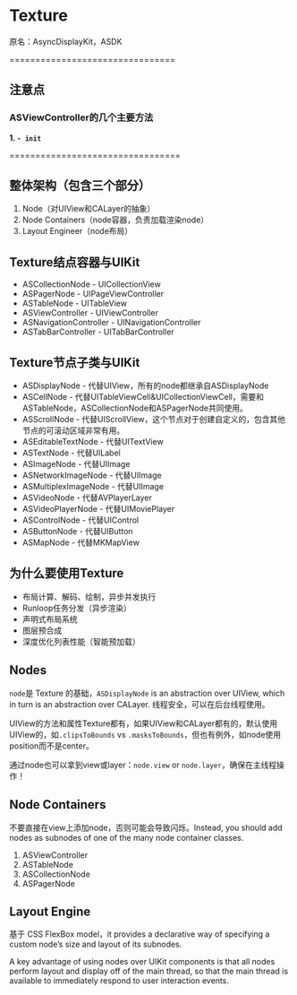 #  Texture

原名：AsyncDisplayKit，ASDK


================================


## 注意点


### ASViewController的几个主要方法

**1. `- init`**










=================================



## 整体架构（包含三个部分）

1. Node（对UIView和CALayer的抽象）
2. Node Containers（node容器，负责加载渲染node）
3. Layout Engineer（node布局）



## Texture结点容器与UIKit

- ASCollectionNode  -  UICollectionView
- ASPagerNode  -  UIPageViewController
- ASTableNode  -  UITableView
- ASViewController  -  UIViewController
- ASNavigationController  -  UINavigationController
- ASTabBarController  -  UITabBarController



## Texture节点子类与UIKit

- ASDisplayNode  -  代替UIView，所有的node都继承自ASDisplayNode
- ASCellNode  -  代替UITableViewCell&UICollectionViewCell，需要和ASTableNode，ASCollectionNode和ASPagerNode共同使用。
- ASScrollNode  -  代替UIScrollView，这个节点对于创建自定义的，包含其他节点的可滚动区域非常有用。
- ASEditableTextNode  -  代替UITextView
- ASTextNode  -  代替UILabel
- ASImageNode  -  代替UIImage
- ASNetworkImageNode  -  代替UIImage
- ASMultiplexImageNode  -  代替UIImage
- ASVideoNode  -  代替AVPlayerLayer
- ASVideoPlayerNode  -  代替UIMoviePlayer
- ASControlNode  -  代替UIControl
- ASButtonNode  -  代替UIButton
- ASMapNode  -  代替MKMapView



## 为什么要使用Texture

- 布局计算、解码、绘制，异步并发执行
- Runloop任务分发（异步渲染）
- 声明式布局系统
- 图层预合成
- 深度优化列表性能（智能预加载）



## Nodes

`node`是 Texture 的基础，`ASDisplayNode` is an abstraction over UIView, which in turn is an abstraction over CALayer. 线程安全，可以在后台线程使用。

UIView的方法和属性Texture都有，如果UIView和CALayer都有的，默认使用UIView的，如`.clipsToBounds` vs `.masksToBounds`，但也有例外，如node使用position而不是center。

通过node也可以拿到view或layer：`node.view` or `node.layer`，确保在主线程操作！


## Node Containers

不要直接在view上添加node，否则可能会导致闪烁。Instead, you should add nodes as subnodes of one of the many node container classes. 

1. ASViewController
2. ASTableNode
3. ASCollectionNode
4. ASPagerNode


## Layout Engine

基于 CSS FlexBox model，it provides a declarative way of specifying a custom node’s size and layout of its subnodes.

A key advantage of using nodes over UIKit components is that all nodes perform layout and display off of the main thread, so that the main thread is available to immediately respond to user interaction events.



